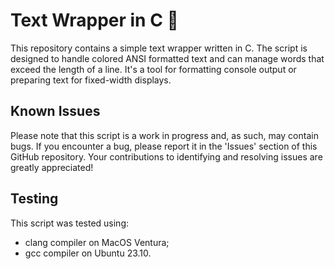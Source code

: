 # Text Wrapper in C 📝

This repository contains a simple text wrapper written in C. The script is designed to handle colored ANSI formatted text and can manage words that exceed the length of a line. It's a tool for formatting console output or preparing text for fixed-width displays.

## Known Issues

Please note that this script is a work in progress and, as such, may contain bugs. If you encounter a bug, please report it in the 'Issues' section of this GitHub repository. Your contributions to identifying and resolving issues are greatly appreciated!

## Testing

This script was tested using:

* clang compiler on MacOS Ventura;
* gcc compiler on Ubuntu 23.10.
